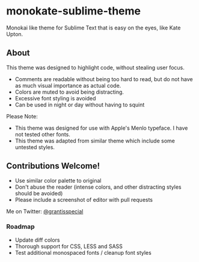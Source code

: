 monokate-sublime-theme
======================

Monokai like theme for Sublime Text that is easy on the eyes, like Kate Upton.

## About

This theme was designed to highlight code, without stealing user focus.

- Comments are readable without being too hard to read, but do not have as much visual importance as actual code.
- Colors are muted to avoid being distracting.
- Excessive font styling is avoided
- Can be used in night or day without having to squint

Please Note:

- This theme was designed for use with Apple's Menlo typeface.  I have not tested other fonts.
- This theme was adapted from similar theme which include some untested styles.

## Contributions Welcome!

- Use similar color palette to original
- Don't abuse the reader (intense colors, and other distracting styles should be avoided)
- Please include a screenshot of editor with pull requests

Me on Twitter: [@grantisspecial](https://twitter.com/grantisspecial)

### Roadmap

- Update diff colors
- Thorough support for CSS, LESS and SASS
- Test additional monospaced fonts / cleanup font styles
